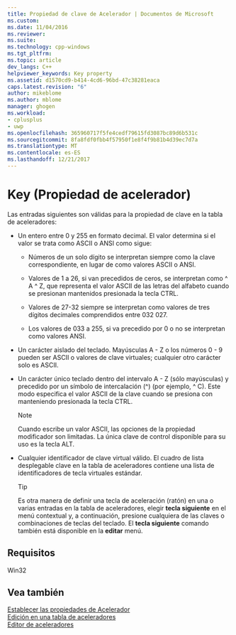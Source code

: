 ```yaml
---
title: Propiedad de clave de Acelerador | Documentos de Microsoft
ms.custom: 
ms.date: 11/04/2016
ms.reviewer: 
ms.suite: 
ms.technology: cpp-windows
ms.tgt_pltfrm: 
ms.topic: article
dev_langs: C++
helpviewer_keywords: Key property
ms.assetid: d1570cd9-b414-4cd6-96bd-47c38281eaca
caps.latest.revision: "6"
author: mikeblome
ms.author: mblome
manager: ghogen
ms.workload:
- cplusplus
- uwp
ms.openlocfilehash: 365960717f5fe4cedf79615fd3087bc89d6b531c
ms.sourcegitcommit: 8fa8fdf0fbb4f57950f1e8f4f9b81b4d39ec7d7a
ms.translationtype: MT
ms.contentlocale: es-ES
ms.lasthandoff: 12/21/2017
---
```

# <a name="accelerator-key-property"></a>Key (Propiedad de acelerador)
Las entradas siguientes son válidas para la propiedad de clave en la tabla de aceleradores:  
  
-   Un entero entre 0 y 255 en formato decimal. El valor determina si el valor se trata como ASCII o ANSI como sigue:  
  
    -   Números de un solo dígito se interpretan siempre como la clave correspondiente, en lugar de como valores ASCII o ANSI.  
  
    -   Valores de 1 a 26, si van precedidos de ceros, se interpretan como ^ A ^ Z, que representa el valor ASCII de las letras del alfabeto cuando se presionan mantenidos presionada la tecla CTRL.  
  
    -   Valores de 27-32 siempre se interpretan como valores de tres dígitos decimales comprendidos entre 032 027.  
  
    -   Los valores de 033 a 255, si va precedido por 0 o no se interpretan como valores ANSI.  
  
-   Un carácter aislado del teclado. Mayúsculas A - Z o los números 0 - 9 pueden ser ASCII o valores de clave virtuales; cualquier otro carácter solo es ASCII.  
  
-   Un carácter único teclado dentro del intervalo A - Z (sólo mayúsculas) y precedido por un símbolo de intercalación (^) (por ejemplo, ^ C). Este modo especifica el valor ASCII de la clave cuando se presiona con manteniendo presionada la tecla CTRL.  
  
    > [!NOTE]
    >  Cuando escribe un valor ASCII, las opciones de la propiedad modificador son limitadas. La única clave de control disponible para su uso es la tecla ALT.  
  
-   Cualquier identificador de clave virtual válido. El cuadro de lista desplegable clave en la tabla de aceleradores contiene una lista de identificadores de tecla virtuales estándar.  
  
    > [!TIP]
    >  Es otra manera de definir una tecla de aceleración (ratón) en una o varias entradas en la tabla de aceleradores, elegir **tecla siguiente** en el menú contextual y, a continuación, presione cualquiera de las claves o combinaciones de teclas del teclado. El **tecla siguiente** comando también está disponible en la **editar** menú.  
  
## <a name="requirements"></a>Requisitos  
 Win32  
  
## <a name="see-also"></a>Vea también  
 [Establecer las propiedades de Acelerador](../windows/setting-accelerator-properties.md)   
 [Edición en una tabla de aceleradores](../windows/editing-in-an-accelerator-table.md)   
 [Editor de aceleradores](../windows/accelerator-editor.md)